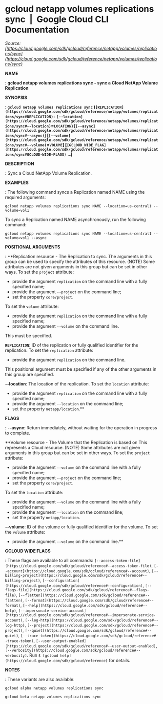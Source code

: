 # gcloud netapp volumes replications sync  |  Google Cloud CLI Documentation

*Source: [https://cloud.google.com/sdk/gcloud/reference/netapp/volumes/replications/sync](https://cloud.google.com/sdk/gcloud/reference/netapp/volumes/replications/sync)*

**NAME**

: **gcloud netapp volumes replications sync - sync a Cloud NetApp Volume Replication**

**SYNOPSIS**

: **`gcloud netapp volumes replications sync` (`[REPLICATION](https://cloud.google.com/sdk/gcloud/reference/netapp/volumes/replications/sync#REPLICATION)` : `[--location](https://cloud.google.com/sdk/gcloud/reference/netapp/volumes/replications/sync#--location)`=`LOCATION`) [`[--async](https://cloud.google.com/sdk/gcloud/reference/netapp/volumes/replications/sync#--async)`] [`[--volume](https://cloud.google.com/sdk/gcloud/reference/netapp/volumes/replications/sync#--volume)`=`VOLUME`] [`[GCLOUD_WIDE_FLAG](https://cloud.google.com/sdk/gcloud/reference/netapp/volumes/replications/sync#GCLOUD-WIDE-FLAGS) …`]**

**DESCRIPTION**

: Sync a Cloud NetApp Volume Replication.

**EXAMPLES**

: The following command syncs a Replication named NAME using the required
arguments:

```
gcloud netapp volumes replications sync NAME --location=us-central1 --volume=vol1
```

To sync a Replication named NAME asynchronously, run the following command:

```
gcloud netapp volumes replications sync NAME --location=us-central1 --volume=vol1 --async
```

**POSITIONAL ARGUMENTS**

: **Replication resource - The Replication to sync. The arguments in this group can
be used to specify the attributes of this resource. (NOTE) Some attributes are
not given arguments in this group but can be set in other ways.
To set the `project` attribute:

- provide the argument `replication` on the command line with a fully
specified name;
- provide the argument `--project` on the command line;
- set the property `core/project`.

To set the `volume` attribute:

- provide the argument `replication` on the command line with a fully
specified name;
- provide the argument `--volume` on the command line.

This must be specified.

**`REPLICATION`**:
ID of the replication or fully qualified identifier for the replication.
To set the `replication` attribute:

- provide the argument `replication` on the command line.

This positional argument must be specified if any of the other arguments in this
group are specified.

**--location**:
The location of the replication.
To set the `location` attribute:

- provide the argument `replication` on the command line with a fully
specified name;
- provide the argument `--location` on the command line;
- set the property `netapp/location`.**

**FLAGS**

: **--async**:
Return immediately, without waiting for the operation in progress to complete.

**Volume resource - The Volume that the Replication is based on This represents a
Cloud resource. (NOTE) Some attributes are not given arguments in this group but
can be set in other ways.
To set the `project` attribute:

- provide the argument `--volume` on the command line with a fully
specified name;
- provide the argument `--project` on the command line;
- set the property `core/project`.

To set the `location` attribute:

- provide the argument `--volume` on the command line with a fully
specified name;
- provide the argument `--location` on the command line;
- set the property `netapp/location`.

**--volume**:
ID of the volume or fully qualified identifier for the volume.
To set the `volume` attribute:

- provide the argument `--volume` on the command line.**

**GCLOUD WIDE FLAGS**

: These flags are available to all commands: `[--access-token-file](https://cloud.google.com/sdk/gcloud/reference#--access-token-file)`,
`[--account](https://cloud.google.com/sdk/gcloud/reference#--account)`, `[--billing-project](https://cloud.google.com/sdk/gcloud/reference#--billing-project)`,
`[--configuration](https://cloud.google.com/sdk/gcloud/reference#--configuration)`,
`[--flags-file](https://cloud.google.com/sdk/gcloud/reference#--flags-file)`,
`[--flatten](https://cloud.google.com/sdk/gcloud/reference#--flatten)`, `[--format](https://cloud.google.com/sdk/gcloud/reference#--format)`, `[--help](https://cloud.google.com/sdk/gcloud/reference#--help)`, `[--impersonate-service-account](https://cloud.google.com/sdk/gcloud/reference#--impersonate-service-account)`,
`[--log-http](https://cloud.google.com/sdk/gcloud/reference#--log-http)`,
`[--project](https://cloud.google.com/sdk/gcloud/reference#--project)`, `[--quiet](https://cloud.google.com/sdk/gcloud/reference#--quiet)`, `[--trace-token](https://cloud.google.com/sdk/gcloud/reference#--trace-token)`, `[--user-output-enabled](https://cloud.google.com/sdk/gcloud/reference#--user-output-enabled)`,
`[--verbosity](https://cloud.google.com/sdk/gcloud/reference#--verbosity)`.
Run `$ [gcloud help](https://cloud.google.com/sdk/gcloud/reference)` for details.

**NOTES**

: These variants are also available:

```
gcloud alpha netapp volumes replications sync
```

```
gcloud beta netapp volumes replications sync
```